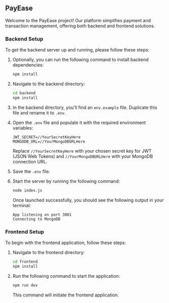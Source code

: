 ## PayEase

Welcome to the PayEase project! Our platform simplifies payment and transaction management, offering both backend and frontend solutions.

### Backend Setup

To get the backend server up and running, please follow these steps:

1. Optionally, you can run the following command to install backend dependencies:

    ```bash
    npm install
    ```

2. Navigate to the backend directory:

    ```bash
    cd backend
    npm install
    ```

3. In the backend directory, you'll find an `env.example` file. Duplicate this file and rename it to `.env`.

4. Open the `.env` file and populate it with the required environment variables:

    ```plaintext
    JWT_SECRET=//YourSecretKeyHere
    MONGODB_URL=//YourMongoDBURLHere
    ```

    Replace `//YourSecretKeyHere` with your chosen secret key for JWT (JSON Web Tokens) and `//YourMongoDBURLHere` with your MongoDB connection URL.

5. Save the `.env` file.

6. Start the server by running the following command:

    ```bash
    node index.js
    ```

    Once launched successfully, you should see the following output in your terminal:

    ```vbnet
    App listening on port 3001
    Connecting to MongoDB
    ```

### Frontend Setup

To begin with the frontend application, follow these steps:

1. Navigate to the frontend directory:

    ```bash
    cd frontend
    npm install
    ```

2. Run the following command to start the application:

    ```bash
    npm run dev
    ```

    This command will initiate the frontend application.

